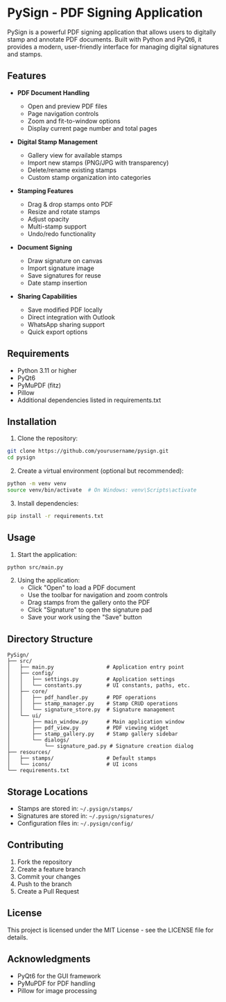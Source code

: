 # PySign - PDF Signing Application

PySign is a powerful PDF signing application that allows users to digitally stamp and annotate PDF documents. Built with Python and PyQt6, it provides a modern, user-friendly interface for managing digital signatures and stamps.

## Features

- **PDF Document Handling**
  - Open and preview PDF files
  - Page navigation controls
  - Zoom and fit-to-window options
  - Display current page number and total pages

- **Digital Stamp Management**
  - Gallery view for available stamps
  - Import new stamps (PNG/JPG with transparency)
  - Delete/rename existing stamps
  - Custom stamp organization into categories

- **Stamping Features**
  - Drag & drop stamps onto PDF
  - Resize and rotate stamps
  - Adjust opacity
  - Multi-stamp support
  - Undo/redo functionality

- **Document Signing**
  - Draw signature on canvas
  - Import signature image
  - Save signatures for reuse
  - Date stamp insertion

- **Sharing Capabilities**
  - Save modified PDF locally
  - Direct integration with Outlook
  - WhatsApp sharing support
  - Quick export options

## Requirements

- Python 3.11 or higher
- PyQt6
- PyMuPDF (fitz)
- Pillow
- Additional dependencies listed in requirements.txt

## Installation

1. Clone the repository:
```bash
git clone https://github.com/yourusername/pysign.git
cd pysign
```

2. Create a virtual environment (optional but recommended):
```bash
python -m venv venv
source venv/bin/activate  # On Windows: venv\Scripts\activate
```

3. Install dependencies:
```bash
pip install -r requirements.txt
```

## Usage

1. Start the application:
```bash
python src/main.py
```

2. Using the application:
   - Click "Open" to load a PDF document
   - Use the toolbar for navigation and zoom controls
   - Drag stamps from the gallery onto the PDF
   - Click "Signature" to open the signature pad
   - Save your work using the "Save" button

## Directory Structure

```
PySign/
├── src/
│   ├── main.py                 # Application entry point
│   ├── config/
│   │   ├── settings.py         # Application settings
│   │   └── constants.py        # UI constants, paths, etc.
│   ├── core/
│   │   ├── pdf_handler.py      # PDF operations
│   │   ├── stamp_manager.py    # Stamp CRUD operations
│   │   └── signature_store.py  # Signature management
│   └── ui/
│       ├── main_window.py      # Main application window
│       ├── pdf_view.py         # PDF viewing widget
│       ├── stamp_gallery.py    # Stamp gallery sidebar
│       └── dialogs/
│           └── signature_pad.py # Signature creation dialog
├── resources/
│   ├── stamps/                 # Default stamps
│   └── icons/                  # UI icons
└── requirements.txt
```

## Storage Locations

- Stamps are stored in: `~/.pysign/stamps/`
- Signatures are stored in: `~/.pysign/signatures/`
- Configuration files in: `~/.pysign/config/`

## Contributing

1. Fork the repository
2. Create a feature branch
3. Commit your changes
4. Push to the branch
5. Create a Pull Request

## License

This project is licensed under the MIT License - see the LICENSE file for details.

## Acknowledgments

- PyQt6 for the GUI framework
- PyMuPDF for PDF handling
- Pillow for image processing